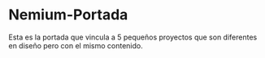 # Nemium-Portada
Esta es la portada que vincula a 5 pequeños proyectos que son diferentes en diseño pero con el mismo contenido. 
